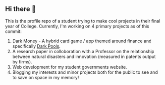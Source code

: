 ## Hi there 👋

This is the profile repo of a student trying to make cool projects in their final year of College. 
Currently, I'm working on 4 primary projects as of this commit:
  1. Dark Money - A hybrid card game / app themed around finance and specifically [Dark Pools]([url](https://en.wikipedia.org/wiki/Dark_pool)). 
  2. A research paper in colloboration with a Professor on the relationship between natural disasters and innovation (measured in patents output by firms).
  3. Web development for my student governments website.
  4. Blogging my interests and minor projects both for the public to see and to save on space in my memory!

<!--
**xanduACSUML/xanduACSUML** is a ✨ _special_ ✨ repository because its `README.md` (this file) appears on your GitHub profile.

Here are some ideas to get you started:

- 🔭 I’m currently working on ...
- 🌱 I’m currently learning ...
- 👯 I’m looking to collaborate on ...
- 🤔 I’m looking for help with ...
- 💬 Ask me about ...
- 📫 How to reach me: ...
- 😄 Pronouns: ...
- ⚡ Fun fact: ...
-->
